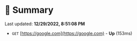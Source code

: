 # 📖 Summary
Last updated: **12/29/2022, 8:51:08 PM**

- `GET` [https://google.com](https://google.com) - **Up** (153ms)
